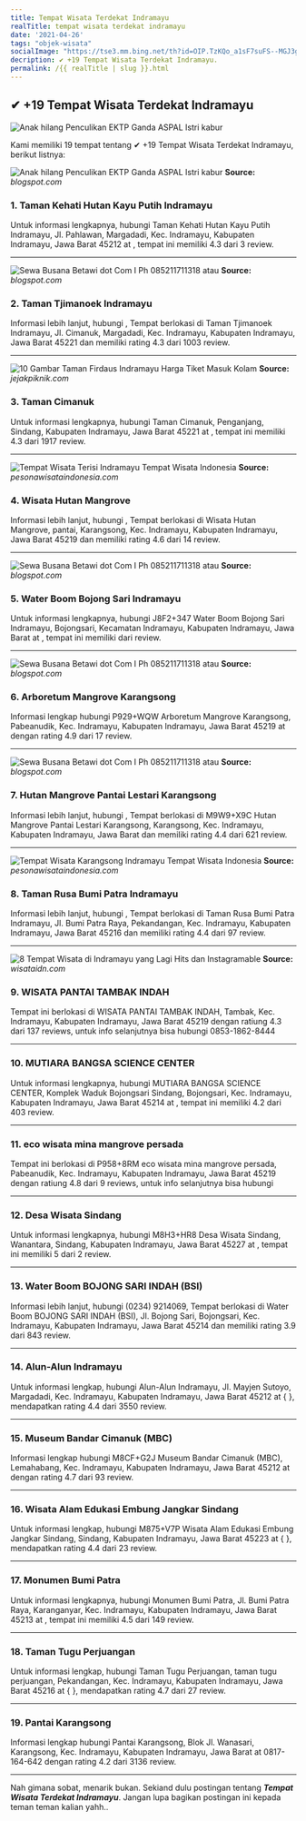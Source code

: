```yaml
---
title: Tempat Wisata Terdekat Indramayu
realTitle: tempat wisata terdekat indramayu
date: '2021-04-26'
tags: "objek-wisata"
socialImage: "https://tse3.mm.bing.net/th?id=OIP.TzKQo_a1sF7suFS--MGJ3gHaGy&amp;pid=15.1"
decription: ✔ +19 Tempat Wisata Terdekat Indramayu.
permalink: /{{ realTitle | slug }}.html
---
```


## ✔ +19 Tempat Wisata Terdekat Indramayu

![Anak hilang Penculikan EKTP Ganda  ASPAL Istri kabur ](https://4.bp.blogspot.com/-sujJghsk1Qc/V_pX9fb00ZI/AAAAAAAAAMc/tynhZWvSJPkmuvI_Z1Fvlu_NWAiicuO4gCLcB/s640/PPOLISI%2BNANA11054.jpg)



Kami memiliki 19 tempat tentang ✔ +19 Tempat Wisata Terdekat Indramayu, berikut listnya:



![Anak hilang Penculikan EKTP Ganda  ASPAL Istri kabur ](https://tse1.mm.bing.net/th?id=OIP.Qb6md7aNvcS-IIzcTrh99AHaKg&amp;pid=15.1)
**Source:** _blogspot.com_


### 1. Taman Kehati Hutan Kayu Putih Indramayu



Untuk informasi lengkapnya, hubungi Taman Kehati Hutan Kayu Putih Indramayu, Jl. Pahlawan, Margadadi, Kec. Indramayu, Kabupaten Indramayu, Jawa Barat 45212 at , tempat ini memiliki 4.3 dari 3 review.

---


![Sewa Busana Betawi dot Com I Ph 085211711318 atau ](https://tse4.mm.bing.net/th?id=OIP.2P5yK6Y6_QU1mn6dOMAuSwAAAA&amp;pid=15.1)
**Source:** _blogspot.com_


### 2. Taman Tjimanoek Indramayu



Informasi lebih lanjut, hubungi , Tempat berlokasi di Taman Tjimanoek Indramayu, Jl. Cimanuk, Margadadi, Kec. Indramayu, Kabupaten Indramayu, Jawa Barat 45221 dan memiliki rating 4.3 dari 1003 review.

---


![10 Gambar Taman Firdaus Indramayu Harga Tiket Masuk Kolam ](https://tse2.mm.bing.net/th?id=OIP.rI-LvvOmvJ-TBou317W-fwHaEd&amp;pid=15.1)
**Source:** _jejakpiknik.com_


### 3. Taman Cimanuk



Untuk informasi lengkapnya, hubungi Taman Cimanuk, Penganjang, Sindang, Kabupaten Indramayu, Jawa Barat 45221 at , tempat ini memiliki 4.3 dari 1917 review.

---


![Tempat Wisata Terisi Indramayu  Tempat Wisata Indonesia](https://tse3.mm.bing.net/th?id=OIP.CZSU_tkHq2u1RzQa0-nMJAHaFj&amp;pid=15.1)
**Source:** _pesonawisataindonesia.com_


### 4. Wisata Hutan Mangrove



Informasi lebih lanjut, hubungi , Tempat berlokasi di Wisata Hutan Mangrove, pantai, Karangsong, Kec. Indramayu, Kabupaten Indramayu, Jawa Barat 45219 dan memiliki rating 4.6 dari 14 review.

---


![Sewa Busana Betawi dot Com I Ph 085211711318 atau ](https://tse3.mm.bing.net/th?id=OIP.hSouQFUWVdIuDQBhp2aMFwHaHa&amp;pid=15.1)
**Source:** _blogspot.com_


### 5. Water Boom Bojong Sari Indramayu



Untuk informasi lengkapnya, hubungi J8F2+347 Water Boom Bojong Sari Indramayu, Bojongsari, Kecamatan Indramayu, Kabupaten Indramayu, Jawa Barat at , tempat ini memiliki  dari  review.

---


![Sewa Busana Betawi dot Com I Ph 085211711318 atau ](https://tse3.mm.bing.net/th?id=OIP.Cqq6rz_M3w5LStJEzevPqAAAAA&amp;pid=15.1)
**Source:** _blogspot.com_


### 6. Arboretum Mangrove Karangsong



Informasi lengkap hubungi P929+WQW Arboretum Mangrove Karangsong, Pabeanudik, Kec. Indramayu, Kabupaten Indramayu, Jawa Barat 45219 at  dengan rating 4.9 dari 17 review.

---


![Sewa Busana Betawi dot Com I Ph 085211711318 atau ](https://tse4.mm.bing.net/th?id=OIP.OGG5uK4-H0r6mVrnaisx0gAAAA&amp;pid=15.1)
**Source:** _blogspot.com_


### 7. Hutan Mangrove Pantai Lestari Karangsong



Informasi lebih lanjut, hubungi , Tempat berlokasi di M9W9+X9C Hutan Mangrove Pantai Lestari Karangsong, Karangsong, Kec. Indramayu, Kabupaten Indramayu, Jawa Barat dan memiliki rating 4.4 dari 621 review.

---


![Tempat Wisata Karangsong Indramayu  Tempat Wisata Indonesia](https://tse4.mm.bing.net/th?id=OIP.kLQ5b2KudUR-cXt-38hhtAHaHZ&amp;pid=15.1)
**Source:** _pesonawisataindonesia.com_


### 8. Taman Rusa Bumi Patra Indramayu



Informasi lebih lanjut, hubungi , Tempat berlokasi di Taman Rusa Bumi Patra Indramayu, Jl. Bumi Patra Raya, Pekandangan, Kec. Indramayu, Kabupaten Indramayu, Jawa Barat 45216 dan memiliki rating 4.4 dari 97 review.

---


![8 Tempat Wisata di Indramayu yang Lagi Hits dan Instagramable](https://tse4.mm.bing.net/th?id=OIP.Wk5Wu2Y_HUO0GXPJ7mXBRgHaEc&amp;pid=15.1)
**Source:** _wisataidn.com_


### 9. WISATA PANTAI TAMBAK INDAH



Tempat ini berlokasi di WISATA PANTAI TAMBAK INDAH, Tambak, Kec. Indramayu, Kabupaten Indramayu, Jawa Barat 45219 dengan ratiung 4.3 dari 137 reviews, untuk info selanjutnya bisa hubungi 0853-1862-8444

---


### 10. MUTIARA BANGSA SCIENCE CENTER



Untuk informasi lengkapnya, hubungi MUTIARA BANGSA SCIENCE CENTER, Komplek Waduk Bojongsari Sindang, Bojongsari, Kec. Indramayu, Kabupaten Indramayu, Jawa Barat 45214 at , tempat ini memiliki 4.2 dari 403 review.

---


### 11. eco wisata mina mangrove persada



Tempat ini berlokasi di P958+8RM eco wisata mina mangrove persada, Pabeanudik, Kec. Indramayu, Kabupaten Indramayu, Jawa Barat 45219 dengan ratiung 4.8 dari 9 reviews, untuk info selanjutnya bisa hubungi 

---


### 12. Desa Wisata Sindang



Untuk informasi lengkapnya, hubungi M8H3+HR8 Desa Wisata Sindang, Wanantara, Sindang, Kabupaten Indramayu, Jawa Barat 45227 at , tempat ini memiliki 5 dari 2 review.

---


### 13. Water Boom BOJONG SARI INDAH (BSI)



Informasi lebih lanjut, hubungi (0234) 9214069, Tempat berlokasi di Water Boom BOJONG SARI INDAH (BSI), Jl. Bojong Sari, Bojongsari, Kec. Indramayu, Kabupaten Indramayu, Jawa Barat 45214 dan memiliki rating 3.9 dari 843 review.

---


### 14. Alun-Alun Indramayu



Untuk informasi lengkap, hubungi Alun-Alun Indramayu, Jl. Mayjen Sutoyo, Margadadi, Kec. Indramayu, Kabupaten Indramayu, Jawa Barat 45212 at {  }, mendapatkan rating 4.4 dari 3550 review.

---


### 15. Museum Bandar Cimanuk (MBC)



Informasi lengkap hubungi M8CF+G2J Museum Bandar Cimanuk (MBC), Lemahabang, Kec. Indramayu, Kabupaten Indramayu, Jawa Barat 45212 at  dengan rating 4.7 dari 93 review.

---


### 16. Wisata Alam Edukasi Embung Jangkar Sindang



Untuk informasi lengkap, hubungi M875+V7P Wisata Alam Edukasi Embung Jangkar Sindang, Sindang, Kabupaten Indramayu, Jawa Barat 45223 at {  }, mendapatkan rating 4.4 dari 23 review.

---


### 17. Monumen Bumi Patra



Untuk informasi lengkapnya, hubungi Monumen Bumi Patra, Jl. Bumi Patra Raya, Karanganyar, Kec. Indramayu, Kabupaten Indramayu, Jawa Barat 45213 at , tempat ini memiliki 4.5 dari 149 review.

---


### 18. Taman Tugu Perjuangan



Untuk informasi lengkap, hubungi Taman Tugu Perjuangan, taman tugu perjuangan, Pekandangan, Kec. Indramayu, Kabupaten Indramayu, Jawa Barat 45216 at {  }, mendapatkan rating 4.7 dari 27 review.

---


### 19. Pantai Karangsong



Informasi lengkap hubungi Pantai Karangsong, Blok Jl. Wanasari, Karangsong, Kec. Indramayu, Kabupaten Indramayu, Jawa Barat at 0817-164-642 dengan rating 4.2 dari 3136 review.

---









Nah gimana sobat, menarik bukan. Sekiand dulu postingan tentang ***Tempat Wisata Terdekat Indramayu***. Jangan lupa bagikan postingan ini kepada teman teman kalian yahh..

